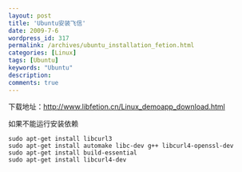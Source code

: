 ```yaml
---
layout: post
title: 'Ubuntu安装飞信'
date: 2009-7-6
wordpress_id: 317
permalink: /archives/ubuntu_installation_fetion.html
categories: [Linux]
tags: [Ubuntu]
keywords: "Ubuntu"
description: 
comments: true
---
```


下载地址：http://www.libfetion.cn/Linux_demoapp_download.html

如果不能运行安装依赖

```
sudo apt-get install libcurl3
sudo apt-get install automake libc-dev g++ libcurl4-openssl-dev
sudo apt-get install build-essential 
sudo apt-get install libcurl4-dev
```

